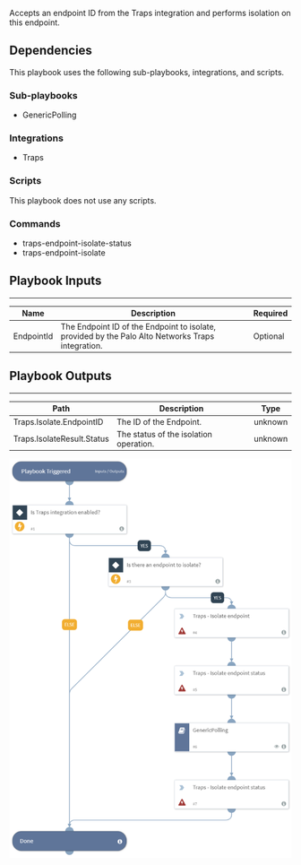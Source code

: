 Accepts an endpoint ID from the Traps integration and performs isolation on this endpoint.

## Dependencies
This playbook uses the following sub-playbooks, integrations, and scripts.

### Sub-playbooks
* GenericPolling

### Integrations
* Traps

### Scripts
This playbook does not use any scripts.

### Commands
* traps-endpoint-isolate-status
* traps-endpoint-isolate

## Playbook Inputs
---

| **Name** | **Description** |**Required** |
| --- | --- | --- | 
| EndpointId | The Endpoint ID of the Endpoint to isolate, provided by the Palo Alto Networks Traps integration. |Optional |

## Playbook Outputs
---

| **Path** | **Description** | **Type** |
| --- | --- | --- |
| Traps.Isolate.EndpointID | The ID of the Endpoint. | unknown |
| Traps.IsolateResult.Status | The status of the isolation operation. | unknown |

![Isolate_Endpoint_Traps](https://raw.githubusercontent.com/demisto/content/1bdd5229392bd86f0cc58265a24df23ee3f7e662/docs/images/playbooks/Traps_Isolate_Endpoint.png)
